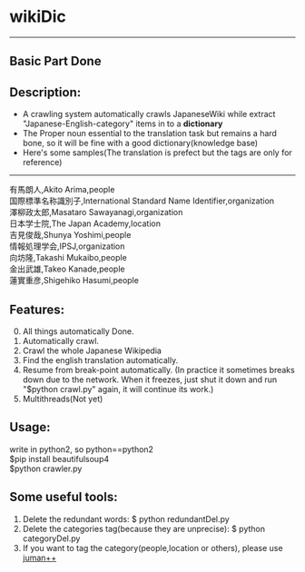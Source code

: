 # wikiDic
---
## Basic Part Done

## Description:
* A crawling system automatically crawls JapaneseWiki while extract "Japanese-English-category" items in to a **dictionary**
* The Proper noun essential to the translation task but remains a hard bone, so it will be fine with a good dictionary(knowledge base)
* Here's some samples(The translation is prefect but the tags are only for reference)
---
有馬朗人,Akito Arima,people  
国際標準名称識別子,International Standard Name Identifier,organization  
澤柳政太郎,Masataro Sawayanagi,organization  
日本学士院,The Japan Academy,location  
吉見俊哉,Shunya Yoshimi,people  
情報処理学会,IPSJ,organization  
向坊隆,Takashi Mukaibo,people  
金出武雄,Takeo Kanade,people  
蓮實重彦,Shigehiko Hasumi,people  

## Features:
0. All things automatically Done.
1. Automatically crawl.
2. Crawl the whole Japanese Wikipedia
3. Find the english translation automatically.
4. Resume from break-point automatically. (In practice it sometimes breaks down due to the network. When it freezes, just shut it down and run "$python crawl.py" again, it will continue its work.)
5. Multithreads(Not yet)

## Usage:
write in python2, so python==python2<br>
$pip install beautifulsoup4<br>
$python crawler.py

## Some useful tools:
1. Delete the redundant words: $ python redundantDel.py
2. Delete the categories tag(because they are unprecise): $ python categoryDel.py
3. If you want to tag the category(people,location or others), please use [juman++](http://nlp.ist.i.kyoto-u.ac.jp/index.php?JUMAN++)
